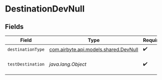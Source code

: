 # DestinationDevNull


## Fields

| Field                                                                   | Type                                                                    | Required                                                                | Description                                                             |
| ----------------------------------------------------------------------- | ----------------------------------------------------------------------- | ----------------------------------------------------------------------- | ----------------------------------------------------------------------- |
| `destinationType`                                                       | [com.airbyte.api.models.shared.DevNull](../../models/shared/DevNull.md) | :heavy_check_mark:                                                      | N/A                                                                     |
| `testDestination`                                                       | *java.lang.Object*                                                      | :heavy_check_mark:                                                      | The type of destination to be used                                      |